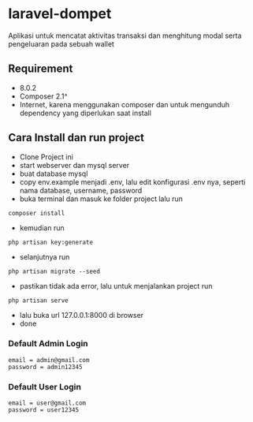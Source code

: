 # laravel-dompet
Aplikasi untuk mencatat aktivitas transaksi dan menghitung modal serta pengeluaran pada sebuah wallet
 
## Requirement
- 8.0.2
- Composer 2.1^
- Internet, karena menggunakan composer dan untuk mengunduh dependency yang diperlukan saat install

## Cara Install dan run project
- Clone Project ini 
- start webserver dan mysql server
- buat database mysql
- copy env.example menjadi .env, lalu edit konfigurasi .env nya, seperti nama database, username, password
- buka terminal dan masuk ke folder project lalu run
```
composer install
```
- kemudian run 
```
php artisan key:generate
```
- selanjutnya run 
```
php artisan migrate --seed
```
- pastikan tidak ada error, lalu untuk menjalankan project run
```
php artisan serve
```
- lalu buka url 127.0.0.1:8000 di browser
- done

### Default Admin Login
```
email = admin@gmail.com
password = admin12345
```

### Default User Login
```
email = user@gmail.com
password = user12345
```